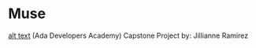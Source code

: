 # Muse 

[alt text](~/MuseIcon.jpg)
(Ada Developers Academy) Capstone Project by: Jillianne Ramirez
